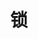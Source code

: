 ---
title: 锁
icon: mysql_lock
dir:
  order: 6
  collapsible: false
index: false
article: false
timeline: false
---